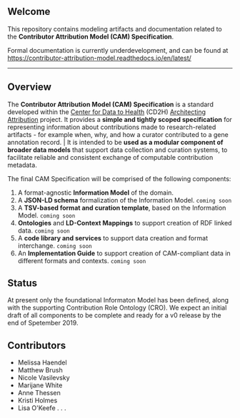 ## Welcome

This repository contains modeling artifacts and documentation related to the **Contributor Attribution Model (CAM) Specification**. 

Formal documentation is currently underdevelopment, and can be found at https://contributor-attribution-model.readthedocs.io/en/latest/ 

--------

## Overview
The **Contributor Attribution Model (CAM) Specification** is a standard developed within the [Center for Data to Health](https://github.com/data2health) (CD2H) [Architecting Attribution](https://github.com/data2health/architecting_attribution) project. It provides a **simple and tightly scoped specification** for representing information about contributions made to research-related artifacts - for example when, why, and how a curator contributed to a gene annotation record. 
| It is intended to be **used as a modular component of broader data models** that support data collection and curation systems, to facilitate reliable and consistent exchange of computable contribution metadata. 
  
The final CAM Specification will be comprised of the following components: 

1. A format-agnostic **Information Model** of the domain.
2. A **JSON-LD schema** formalization of the Information Model. ``coming soon`` 
3. A **TSV-based format and curation template**, based on the Information Model. ``coming soon``
4. **Ontologies** and **LD-Context Mappings** to support creation of RDF linked data. ``coming soon``
5.  A **code library and services** to support data creation and format interchange. ``coming soon``
6. An **Implementation Guide** to support creation of CAM-compliant data in different formats and contexts. ``coming soon``


## Status
At present only the foundational Informaton Model has been defined, along with the supporting Contribution Role Ontology (CRO). We expect an initial draft of all components to be complete and ready for a v0 release by the end of Spetember 2019. 

## Contributors
- Melissa Haendel
- Matthew Brush
- Nicole Vasilevsky
- Marijane White
- Anne Thessen
- Kristi Holmes
- Lisa O'Keefe
. . .
